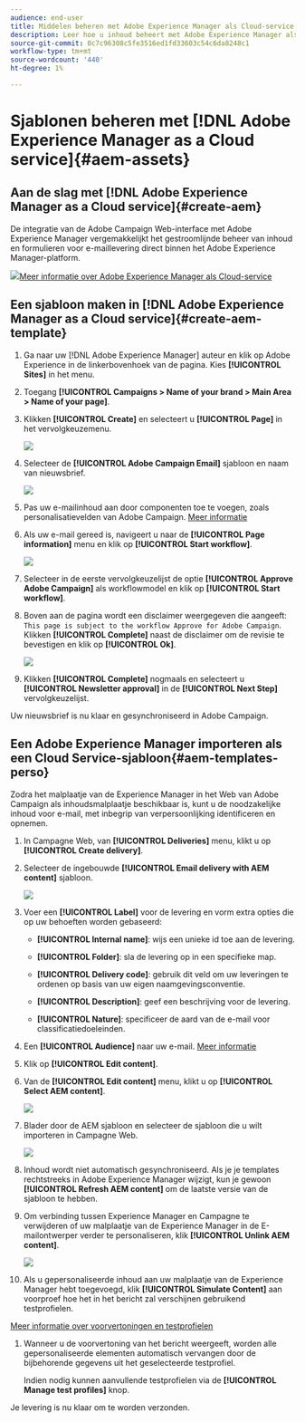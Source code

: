 ```yaml
---
audience: end-user
title: Middelen beheren met Adobe Experience Manager als Cloud-service
description: Leer hoe u inhoud beheert met Adobe Experience Manager als Cloud-service
source-git-commit: 0c7c96308c5fe3516ed1fd33603c54c6da8248c1
workflow-type: tm+mt
source-wordcount: '440'
ht-degree: 1%

---
```


# Sjablonen beheren met [!DNL Adobe Experience Manager as a Cloud service]{#aem-assets}

## Aan de slag met [!DNL Adobe Experience Manager as a Cloud service]{#create-aem}

De integratie van de Adobe Campaign Web-interface met Adobe Experience Manager vergemakkelijkt het gestroomlijnde beheer van inhoud en formulieren voor e-maillevering direct binnen het Adobe Experience Manager-platform.

![](assets/do-not-localize/book.png)[Meer informatie over Adobe Experience Manager als Cloud-service](https://experienceleague.adobe.com/docs/experience-manager-cloud-service/content/sites/authoring/getting-started/quick-start.html?lang=en)

## Een sjabloon maken in [!DNL Adobe Experience Manager as a Cloud service]{#create-aem-template}

1. Ga naar uw [!DNL Adobe Experience Manager] auteur en klik op Adobe Experience in de linkerbovenhoek van de pagina. Kies **[!UICONTROL Sites]** in het menu.

1. Toegang **[!UICONTROL Campaigns > Name of your brand > Main Area > Name of your page]**.

1. Klikken **[!UICONTROL Create]** en selecteert u **[!UICONTROL Page]** in het vervolgkeuzemenu.

   ![](assets/aem_1.png)

1. Selecteer de **[!UICONTROL Adobe Campaign Email]** sjabloon en naam van nieuwsbrief.

   ![](assets/aem_2.png)

1. Pas uw e-mailinhoud aan door componenten toe te voegen, zoals personalisatievelden van Adobe Campaign. [Meer informatie](https://experienceleague.adobe.com/docs/experience-manager-65/content/sites/authoring/aem-adobe-campaign/campaign.html?lang=en#editing-email-content)

1. Als uw e-mail gereed is, navigeert u naar de **[!UICONTROL Page information]** menu en klik op **[!UICONTROL Start workflow]**.

   ![](assets/aem_3.png)

1. Selecteer in de eerste vervolgkeuzelijst de optie **[!UICONTROL Approve Adobe Campaign]** als workflowmodel en klik op **[!UICONTROL Start workflow]**.

1. Boven aan de pagina wordt een disclaimer weergegeven die aangeeft: `This page is subject to the workflow Approve for Adobe Campaign`. Klikken **[!UICONTROL Complete]** naast de disclaimer om de revisie te bevestigen en klik op **[!UICONTROL Ok]**.

   ![](assets/aem_4.png)

1. Klikken **[!UICONTROL Complete]** nogmaals en selecteert u **[!UICONTROL Newsletter approval]** in de **[!UICONTROL Next Step]** vervolgkeuzelijst.

Uw nieuwsbrief is nu klaar en gesynchroniseerd in Adobe Campaign.

## Een Adobe Experience Manager importeren als een Cloud Service-sjabloon{#aem-templates-perso}

Zodra het malplaatje van de Experience Manager in het Web van Adobe Campaign als inhoudsmalplaatje beschikbaar is, kunt u de noodzakelijke inhoud voor e-mail, met inbegrip van verpersoonlijking identificeren en opnemen.

1. In Campagne Web, van **[!UICONTROL Deliveries]** menu, klikt u op **[!UICONTROL Create delivery]**.

1. Selecteer de ingebouwde **[!UICONTROL Email delivery with AEM content]** sjabloon.

   ![](assets/aem_5.png)

1. Voer een **[!UICONTROL Label]** voor de levering en vorm extra opties die op uw behoeften worden gebaseerd:

   * **[!UICONTROL Internal name]**: wijs een unieke id toe aan de levering.

   * **[!UICONTROL Folder]**: sla de levering op in een specifieke map.

   * **[!UICONTROL Delivery code]**: gebruik dit veld om uw leveringen te ordenen op basis van uw eigen naamgevingsconventie.

   * **[!UICONTROL Description]**: geef een beschrijving voor de levering.

   * **[!UICONTROL Nature]**: specificeer de aard van de e-mail voor classificatiedoeleinden.

1. Een **[!UICONTROL Audience]** naar uw e-mail. [Meer informatie](../email/create-email.md#define-audience)

1. Klik op **[!UICONTROL Edit content]**.

1. Van de **[!UICONTROL Edit content]** menu, klikt u op **[!UICONTROL Select AEM content]**.

   ![](assets/aem_6.png)

1. Blader door de AEM sjabloon en selecteer de sjabloon die u wilt importeren in Campagne Web.

   ![](assets/aem_8.png)

1. Inhoud wordt niet automatisch gesynchroniseerd. Als je je templates rechtstreeks in Adobe Experience Manager wijzigt, kun je gewoon **[!UICONTROL Refresh AEM content]** om de laatste versie van de sjabloon te hebben.

1. Om verbinding tussen Experience Manager en Campagne te verwijderen of uw malplaatje van de Experience Manager in de E-mailontwerper verder te personaliseren, klik **[!UICONTROL Unlink AEM content]**.

   ![](assets/aem_9.png)

1. Als u gepersonaliseerde inhoud aan uw malplaatje van de Experience Manager hebt toegevoegd, klik **[!UICONTROL Simulate Content]** aan voorproef hoe het in het bericht zal verschijnen gebruikend testprofielen.

[Meer informatie over voorvertoningen en testprofielen](../preview-test/preview-content.md)

1. Wanneer u de voorvertoning van het bericht weergeeft, worden alle gepersonaliseerde elementen automatisch vervangen door de bijbehorende gegevens uit het geselecteerde testprofiel.

   Indien nodig kunnen aanvullende testprofielen via de **[!UICONTROL Manage test profiles]** knop.

Je levering is nu klaar om te worden verzonden.
